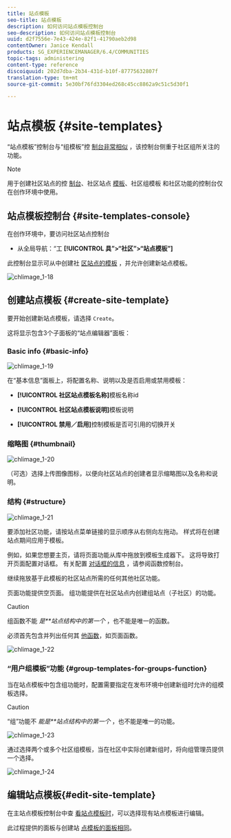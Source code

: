 ```yaml
---
title: 站点模板
seo-title: 站点模板
description: 如何访问站点模板控制台
seo-description: 如何访问站点模板控制台
uuid: d2f7556e-7e43-424e-82f1-41790aeb2d98
contentOwner: Janice Kendall
products: SG_EXPERIENCEMANAGER/6.4/COMMUNITIES
topic-tags: administering
content-type: reference
discoiquuid: 202d7dba-2b34-431d-b10f-87775632807f
translation-type: tm+mt
source-git-commit: 5e30bf76fd3304ed268c45cc8862a9c51c5d30f1

---
```



# 站点模板 {#site-templates}

“站点模板”控制台与“组模板”控 [制台非常相似](tools-groups.md) ，该控制台侧重于社区组所关注的功能。

>[!NOTE]
>
>用于创建社区站点的控 [制台](sites-console.md)、社区站点 [模板](sites.md)、社区组模板 [](tools-groups.md)[](functions.md) 和社区功能的控制台仅在创作环境中使用。

## 站点模板控制台 {#site-templates-console}

在创作环境中，要访问社区站点控制台

* 从全局导航：“工 **[!UICONTROL 具”>“社区”>“站点模板”]**

此控制台显示可从中创建社 [区站点的模板](sites-console.md) ，并允许创建新站点模板。

![chlimage_1-18](assets/chlimage_1-18.png)

## 创建站点模板 {#create-site-template}

要开始创建新站点模板，请选择 `Create`。

这将显示包含3个子面板的“站点编辑器”面板：

### Basic info {#basic-info}

![chlimage_1-19](assets/chlimage_1-19.png)

在“基本信息”面板上，将配置名称、说明以及是否启用或禁用模板：

* **[!UICONTROL 社区站点模板名称]**&#x200B;模板名称id

* **[!UICONTROL 社区站点模板说明]**&#x200B;模板说明

* **[!UICONTROL 禁用／启用]**&#x200B;控制模板是否可引用的切换开关

### 缩略图 {#thumbnail}

![chlimage_1-20](assets/chlimage_1-20.png)

（可选）选择上传图像图标，以便向社区站点的创建者显示缩略图以及名称和说明。

### 结构 {#structure}

![chlimage_1-21](assets/chlimage_1-21.png)

要添加社区功能，请按站点菜单链接的显示顺序从右侧向左拖动。 样式将在创建站点期间应用于模板。

例如，如果您想要主页，请将页面功能从库中拖放到模板生成器下。 这将导致打开页面配置对话框。 有关配置 [对话框的信息](functions.md) ，请参阅函数控制台。

继续拖放基于此模板的社区站点所需的任何其他社区功能。

页面功能提供空页面。 组功能提供在社区站点内创建组站点（子社区）的功能。

>[!CAUTION]
>
>组函数不能 *是**站点结构中的第一个* ，也不能是唯一的函数。
>
>必须首先包含并列出任何其 [他函数](functions.md#page-function)，如页面函数。

![chlimage_1-22](assets/chlimage_1-22.png)

### “用户组模板”功能 {#group-templates-for-groups-function}

当在站点模板中包含组功能时，配置需要指定在发布环境中创建新组时允许的组模板选择。

>[!CAUTION]
>
>“组”功能不 *能是**站点结构中的第一个* ，也不能是唯一的功能。

![chlimage_1-23](assets/chlimage_1-23.png)

通过选择两个或多个社区组模板，当在社区中实际创建新组时，将向组管理员提供一个选择。

![chlimage_1-24](assets/chlimage_1-24.png)

## 编辑站点模板{#edit-site-template}

在主站点模板控制台中查 [看站点模板时](#site-templates-console)，可以选择现有站点模板进行编辑。

此过程提供的面板与创建站 [点模板的面板相同](#create-site-template)。

